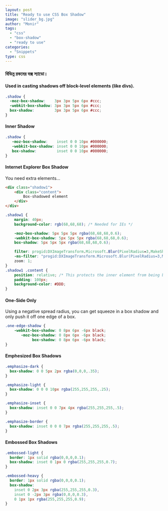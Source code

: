 ```yaml
---
layout: post
title: "Ready to use CSS Box Shadow"
image: "slider_bg.jpg"
author: "Monir"
tags:
  - "css"
  - "box-shadow"
  - "ready to use"
categories:
  - "Snippets"
type: css  
---
```


### বিভিন্ন রকমের বক্স স্যাডো।

#### Used in casting shadows off block-level elements (like divs).

```css
.shadow {
  -moz-box-shadow:    3px 3px 5px 6px #ccc;
  -webkit-box-shadow: 3px 3px 5px 6px #ccc;
  box-shadow:         3px 3px 5px 6px #ccc;
}
```

#### Inner Shadow

```css
.shadow {
   -moz-box-shadow:    inset 0 0 10px #000000;
   -webkit-box-shadow: inset 0 0 10px #000000;
   box-shadow:         inset 0 0 10px #000000;
}
```

#### Internet Explorer Box Shadow
You need extra elements...

```html
<div class="shadow1">
	<div class="content">
		Box-shadowed element
	</div>
</div>
```
```css
.shadow1 {
	margin: 40px;
	background-color: rgb(68,68,68); /* Needed for IEs */

	-moz-box-shadow: 5px 5px 5px rgba(68,68,68,0.6);
	-webkit-box-shadow: 5px 5px 5px rgba(68,68,68,0.6);
	box-shadow: 5px 5px 5px rgba(68,68,68,0.6);

	filter: progid:DXImageTransform.Microsoft.Blur(PixelRadius=3,MakeShadow=true,ShadowOpacity=0.30);
	-ms-filter: "progid:DXImageTransform.Microsoft.Blur(PixelRadius=3,MakeShadow=true,ShadowOpacity=0.30)";
	zoom: 1;
}
.shadow1 .content {
	position: relative; /* This protects the inner element from being blurred */
	padding: 100px;
	background-color: #DDD;
}
```

#### One-Side Only

Using a negative spread radius, you can get squeeze in a box shadow and only push it off one edge of a box.

```css
.one-edge-shadow {
	-webkit-box-shadow: 0 8px 6px -6px black;
	   -moz-box-shadow: 0 8px 6px -6px black;
	        box-shadow: 0 8px 6px -6px black;
}
```

#### Emphesized Box Shadows

```css
.emphasize-dark {
  box-shadow: 0 0 5px 2px rgba(0,0,0,.35);
}

.emphasize-light {
  box-shadow: 0 0 0 10px rgba(255,255,255,.25);
}

.emphasize-inset {
  box-shadow: inset 0 0 7px 4px rgba(255,255,255,.5);
}

.emphasize-border {
  box-shadow: inset 0 0 0 7px rgba(255,255,255,.5);
}
```

#### Embossed Box Shadows

```css
.embossed-light {
  border: 1px solid rgba(0,0,0,0.1);
  box-shadow: inset 0 1px 0 rgba(255,255,255,0.7);
}

.embossed-heavy {
  border: 1px solid rgba(0,0,0,0.1);
  box-shadow:
    inset 0 2px 3px rgba(255,255,255,0.3),
    inset 0 -2px 3px rgba(0,0,0,0.3),
    0 1px 1px rgba(255,255,255,0.9);
}
```
